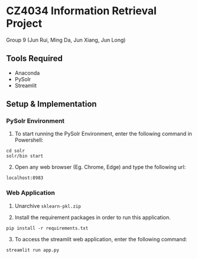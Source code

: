 # CZ4034 Information Retrieval Project
Group 9 (Jun Rui, Ming Da, Jun Xiang, Jun Long)

## Tools Required
- Anaconda
- PySolr
- Streamlit

## Setup & Implementation
### PySolr Environment
1. To start running the PySolr Environment, enter the following command in Powershell:
```
cd solr
solr/bin start
```

2. Open any web browser (Eg. Chrome, Edge) and type the following url:
```
localhost:8983
```

### Web Application

1. Unarchive `sklearn-pkl.zip`

2. Install the requirement packages in order to run this application.

```
pip install -r requirements.txt
```

3. To access the streamlit web application, enter the following command:

```
streamlit run app.py
```
